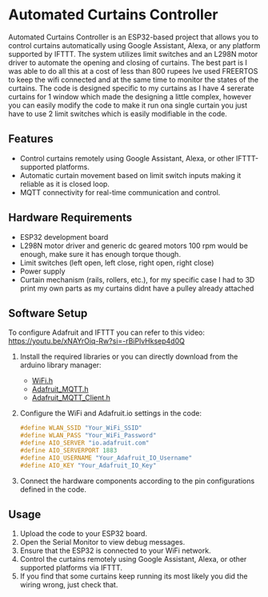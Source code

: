 # Automated Curtains Controller

Automated Curtains Controller is an ESP32-based project that allows you to control curtains automatically using Google Assistant, Alexa, or any platform supported by IFTTT. The system utilizes limit switches and an L298N motor driver to automate the opening and closing of curtains.
The best part is I was able to do all this at a cost of less than 800 rupees
Ive used FREERTOS to keep the wifi connected and at the same time to monitor the states of the curtains.
The code is designed specific to my curtains as I have 4 sererate curtains for 1 window which made the designing a little complex, however you can easily modify the code to make it run ona single curtain you just have to use 2 limit switches which is easily modifiable in the code.

## Features

- Control curtains remotely using Google Assistant, Alexa, or other IFTTT-supported platforms.
- Automatic curtain movement based on limit switch inputs making it reliable as it is closed loop.
- MQTT connectivity for real-time communication and control.

## Hardware Requirements

- ESP32 development board
- L298N motor driver and generic dc geared motors 100 rpm would be enough, make sure it has enough torque though.
- Limit switches (left open, left close, right open, right close)
- Power supply
- Curtain mechanism (rails, rollers, etc.), for my specific case I had to 3D print my own parts as my curtains didnt have a pulley already attached

## Software Setup
To configure Adafruit and IFTTT you can refer to this video:
https://youtu.be/xNAYrOiq-Rw?si=-rBiPlvHksep4d0Q

1. Install the required libraries or you can directly download from the arduino library manager:
   - [WiFi.h](https://github.com/espressif/arduino-esp32/blob/master/libraries/WiFi/src/WiFi.h)
   - [Adafruit_MQTT.h](https://github.com/adafruit/Adafruit_MQTT_Library/blob/master/Adafruit_MQTT.h)
   - [Adafruit_MQTT_Client.h](https://github.com/adafruit/Adafruit_MQTT_Library/blob/master/Adafruit_MQTT_Client.h)

2. Configure the WiFi and Adafruit.io settings in the code:
   ```cpp
   #define WLAN_SSID "Your_WiFi_SSID"
   #define WLAN_PASS "Your_WiFi_Password"
   #define AIO_SERVER "io.adafruit.com"
   #define AIO_SERVERPORT 1883
   #define AIO_USERNAME "Your_Adafruit_IO_Username"
   #define AIO_KEY "Your_Adafruit_IO_Key"
   ```

3. Connect the hardware components according to the pin configurations defined in the code.

## Usage

1. Upload the code to your ESP32 board.
2. Open the Serial Monitor to view debug messages.
3. Ensure that the ESP32 is connected to your WiFi network.
4. Control the curtains remotely using Google Assistant, Alexa, or other supported platforms via IFTTT.
5. If you find that some curtains keep running its most likely you did the wiring wrong, just check that.

